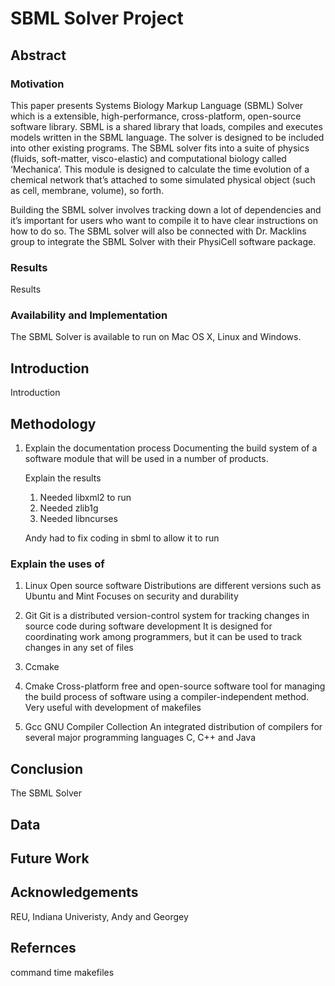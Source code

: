 # SBML Solver Project

## Abstract


### Motivation 
This paper presents Systems Biology Markup Language (SBML) Solver which is a extensible, high-performance, cross-platform, open-source software library. SBML is a shared library that loads, compiles and executes models written in the SBML language. The solver is designed to be included into other existing programs. The SBML solver fits into a suite of physics (fluids, soft-matter, visco-elastic) and computational biology called ‘Mechanica’. This module is designed to calculate the time evolution of a chemical network that’s attached to some simulated physical object (such as cell, membrane, volume), so forth.

   Building the SBML solver involves tracking down a lot of dependencies and it’s important for users who want to compile it to have clear instructions on how to do so. The SBML solver will also be connected with Dr. Macklins group to integrate the SBML Solver with their PhysiCell software package.


### Results 

Results

### Availability and Implementation 

The SBML Solver is available to run on Mac OS X, Linux and Windows. 

## Introduction

Introduction 

## Methodology 

1. Explain the documentation process
   Documenting the build system of a software module that will be used in a number of products.  
  
   Explain the results
   1. Needed libxml2 to run
   2. Needed zlib1g
   3. Needed libncurses 
   
   Andy had to fix coding in sbml to allow it to run  
   
### Explain the uses of

1. Linux
      Open source software
      Distributions are different versions such as Ubuntu and Mint 
      Focuses on security and durability
   
2. Git
      Git is a distributed version-control system for tracking changes in source code during software development
      It is designed for coordinating work among programmers, but it can be used to track changes in any set of files
  
3. Ccmake
      
4. Cmake
      Cross-platform free and open-source software tool for managing the build process of software using a compiler-independent method. 
      Very useful with development of makefiles

 5. Gcc
      GNU Compiler Collection 
      An integrated distribution of compilers for several major programming languages
      C, C++ and Java
## Conclusion

The SBML Solver 

## Data

## Future Work

## Acknowledgements 
   REU, Indiana Univeristy, Andy and Georgey 

## Refernces 


command time
makefiles
